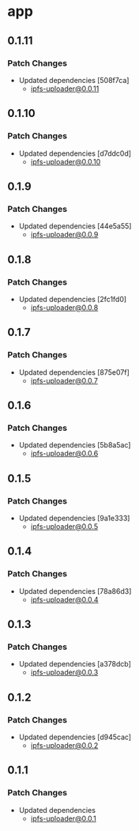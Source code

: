 # app

## 0.1.11

### Patch Changes

- Updated dependencies [508f7ca]
  - ipfs-uploader@0.0.11

## 0.1.10

### Patch Changes

- Updated dependencies [d7ddc0d]
  - ipfs-uploader@0.0.10

## 0.1.9

### Patch Changes

- Updated dependencies [44e5a55]
  - ipfs-uploader@0.0.9

## 0.1.8

### Patch Changes

- Updated dependencies [2fc1fd0]
  - ipfs-uploader@0.0.8

## 0.1.7

### Patch Changes

- Updated dependencies [875e07f]
  - ipfs-uploader@0.0.7

## 0.1.6

### Patch Changes

- Updated dependencies [5b8a5ac]
  - ipfs-uploader@0.0.6

## 0.1.5

### Patch Changes

- Updated dependencies [9a1e333]
  - ipfs-uploader@0.0.5

## 0.1.4

### Patch Changes

- Updated dependencies [78a86d3]
  - ipfs-uploader@0.0.4

## 0.1.3

### Patch Changes

- Updated dependencies [a378dcb]
  - ipfs-uploader@0.0.3

## 0.1.2

### Patch Changes

- Updated dependencies [d945cac]
  - ipfs-uploader@0.0.2

## 0.1.1

### Patch Changes

- Updated dependencies
  - ipfs-uploader@0.0.1
